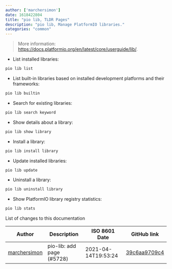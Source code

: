 ```yaml
---
author: ['marchersimon']
date: 1618422804
title: "pio lib, TLDR Pages"
description: "pio lib, Manage PlatformIO libraries."
categories: "common"
---
```

> More information: <https://docs.platformio.org/en/latest/core/userguide/lib/>.

- List installed libraries:

```bash
pio lib list
```

- List built-in libraries based on installed development platforms and their frameworks:

```bash
pio lib builtin
```

- Search for existing libraries:

```bash
pio lib search keyword
```

- Show details about a library:

```bash
pio lib show library
```

- Install a library:

```bash
pio lib install library
```

- Update installed libraries:

```bash
pio lib update
```

- Uninstall a library:

```bash
pio lib uninstall library
```

- Show PlatformIO library registry statistics:

```bash
pio lib stats
```
List of changes to this documentation


Author | Description | ISO 8601 Date | GitHub link
------|-----|-----|-----
[marchersimon](mailto:50295997+marchersimon@users.noreply.github.com) | pio-lib: add page (#5728) | 2021-04-14T19:53:24 | [39c6aa9709c4](https://github.com/tldr-pages/tldr/commit/39c6aa9709c4f00c68551f3b7a87799b5c89f592)

